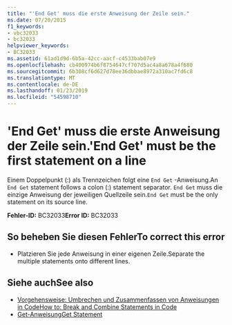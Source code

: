 ```yaml
---
title: "'End Get' muss die erste Anweisung der Zeile sein."
ms.date: 07/20/2015
f1_keywords:
- vbc32033
- bc32033
helpviewer_keywords:
- BC32033
ms.assetid: 61ad1d9d-6b5a-42cc-aacf-c4533bab07e9
ms.openlocfilehash: cb400974b6f8754647cf707d5ac4a8a678a4f680
ms.sourcegitcommit: 6b308cf6d627d78ee36dbbae8972a310ac7fd6c8
ms.translationtype: MT
ms.contentlocale: de-DE
ms.lasthandoff: 01/23/2019
ms.locfileid: "54598710"
---
```

# <a name="end-get-must-be-the-first-statement-on-a-line"></a><span data-ttu-id="a95a2-102">'End Get' muss die erste Anweisung der Zeile sein.</span><span class="sxs-lookup"><span data-stu-id="a95a2-102">'End Get' must be the first statement on a line</span></span>
<span data-ttu-id="a95a2-103">Einem Doppelpunkt (:) als Trennzeichen folgt eine `End Get` -Anweisung.</span><span class="sxs-lookup"><span data-stu-id="a95a2-103">An `End Get` statement follows a colon (:) statement separator.</span></span> <span data-ttu-id="a95a2-104">`End Get` muss die einzige Anweisung der jeweiligen Quellzeile sein.</span><span class="sxs-lookup"><span data-stu-id="a95a2-104">`End Get` must be the only statement on its source line.</span></span>  
  
 <span data-ttu-id="a95a2-105">**Fehler-ID:** BC32033</span><span class="sxs-lookup"><span data-stu-id="a95a2-105">**Error ID:** BC32033</span></span>  
  
## <a name="to-correct-this-error"></a><span data-ttu-id="a95a2-106">So beheben Sie diesen Fehler</span><span class="sxs-lookup"><span data-stu-id="a95a2-106">To correct this error</span></span>  
  
-   <span data-ttu-id="a95a2-107">Platzieren Sie jede Anweisung in einer eigenen Zeile.</span><span class="sxs-lookup"><span data-stu-id="a95a2-107">Separate the multiple statements onto different lines.</span></span>  
  
## <a name="see-also"></a><span data-ttu-id="a95a2-108">Siehe auch</span><span class="sxs-lookup"><span data-stu-id="a95a2-108">See also</span></span>
- [<span data-ttu-id="a95a2-109">Vorgehensweise: Umbrechen und Zusammenfassen von Anweisungen in Code</span><span class="sxs-lookup"><span data-stu-id="a95a2-109">How to: Break and Combine Statements in Code</span></span>](../../visual-basic/programming-guide/program-structure/how-to-break-and-combine-statements-in-code.md)
- [<span data-ttu-id="a95a2-110">Get-Anweisung</span><span class="sxs-lookup"><span data-stu-id="a95a2-110">Get Statement</span></span>](../../visual-basic/language-reference/statements/get-statement.md)
